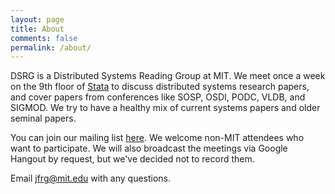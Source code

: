 ```yaml
---
layout: page
title: About
comments: false
permalink: /about/
---
```


DSRG is a Distributed Systems Reading Group at MIT. We meet once a week on
the 9th floor of [Stata](http://goo.gl/maps/IgVd5) to discuss
distributed systems research papers, and cover papers from conferences
like SOSP, OSDI, PODC, VLDB, and SIGMOD. We try to have a healthy mix of
current systems papers and older seminal papers.

You can join our mailing list
[here](https://lists.csail.mit.edu/mailman/listinfo/ds-reading).  We
welcome non-MIT attendees who want to participate.  We will also
broadcast the meetings via Google Hangout by request, but we've decided
not to record them.

Email jfrg@mit.edu with any questions.
